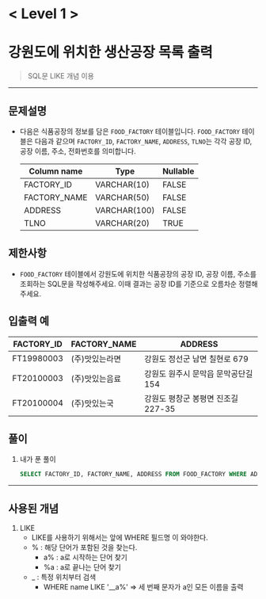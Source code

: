 

# < Level 1 > 

# 강원도에 위치한 생산공장 목록 출력 

> SQL문 LIKE 개념 이용 

---

## 문제설명 

- 다음은 식품공장의 정보를 담은 `FOOD_FACTORY` 테이블입니다. `FOOD_FACTORY` 테이블은 다음과 같으며 `FACTORY_ID`, `FACTORY_NAME`, `ADDRESS`, `TLNO`는 각각 공장 ID, 공장 이름, 주소, 전화번호를 의미합니다.

  | Column name  | Type         | Nullable |
  | ------------ | ------------ | -------- |
  | FACTORY_ID   | VARCHAR(10)  | FALSE    |
  | FACTORY_NAME | VARCHAR(50)  | FALSE    |
  | ADDRESS      | VARCHAR(100) | FALSE    |
  | TLNO         | VARCHAR(20)  | TRUE     |


## 제한사항 

- `FOOD_FACTORY` 테이블에서 강원도에 위치한 식품공장의 공장 ID, 공장 이름, 주소를 조회하는 SQL문을 작성해주세요. 이때 결과는 공장 ID를 기준으로 오름차순 정렬해주세요.

## 입출력 예

| FACTORY_ID | FACTORY_NAME   | ADDRESS                             |
| ---------- | -------------- | ----------------------------------- |
| FT19980003 | (주)맛있는라면 | 강원도 정선군 남면 칠현로 679       |
| FT20100003 | (주)맛있는음료 | 강원도 원주시 문막읍 문막공단길 154 |
| FT20100004 | (주)맛있는국   | 강원도 평창군 봉평면 진조길 227-35  |

## 풀이 

1. 내가 푼 풀이 

   ```SQL
   SELECT FACTORY_ID, FACTORY_NAME, ADDRESS FROM FOOD_FACTORY WHERE ADDRESS LIKE '%강원도%'
   ```
   
   


---

## 사용된 개념

1. LIKE
   - LIKE를 사용하기 위해서는 앞에 WHERE 필드명 이 와야한다. 
   - % : 해당 단어가 포함된 것을 찾는다. 
     - a% : a로 시작하는 단어 찾기
     - %a : a로 끝나는 단어 찾기 
   - \_ : 특정 위치부터 검색 
     - WHERE name LIKE '__a%'   =>  세 번째 문자가 a인 모든 이름을 출력 
